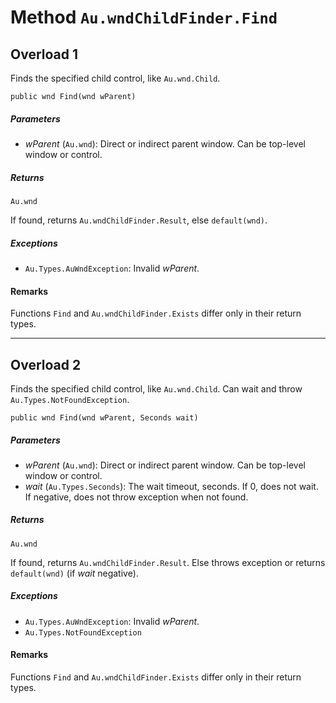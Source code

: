# Method `Au.wndChildFinder.Find`

## Overload 1

Finds the specified child control, like `Au.wnd.Child`.

```
public wnd Find(wnd wParent)
```

##### Parameters

- *wParent*  (`Au.wnd`):
    Direct or indirect parent window. Can be top-level window or control.

##### Returns

`Au.wnd`

If found, returns `Au.wndChildFinder.Result`, else `default(wnd)`.

##### Exceptions

- `Au.Types.AuWndException`:
    Invalid *wParent*.

#### Remarks

Functions `Find` and `Au.wndChildFinder.Exists` differ only in their return types.

* * *

## Overload 2

Finds the specified child control, like `Au.wnd.Child`. Can wait and throw `Au.Types.NotFoundException`.

```
public wnd Find(wnd wParent, Seconds wait)
```

##### Parameters

- *wParent*  (`Au.wnd`):
    Direct or indirect parent window. Can be top-level window or control.
- *wait*  (`Au.Types.Seconds`):
    The wait timeout, seconds. If 0, does not wait. If negative, does not throw exception when not found.

##### Returns

`Au.wnd`

If found, returns `Au.wndChildFinder.Result`. Else throws exception or returns `default(wnd)` (if *wait* negative).

##### Exceptions

- `Au.Types.AuWndException`:
    Invalid *wParent*.
- `Au.Types.NotFoundException`

#### Remarks

Functions `Find` and `Au.wndChildFinder.Exists` differ only in their return types.